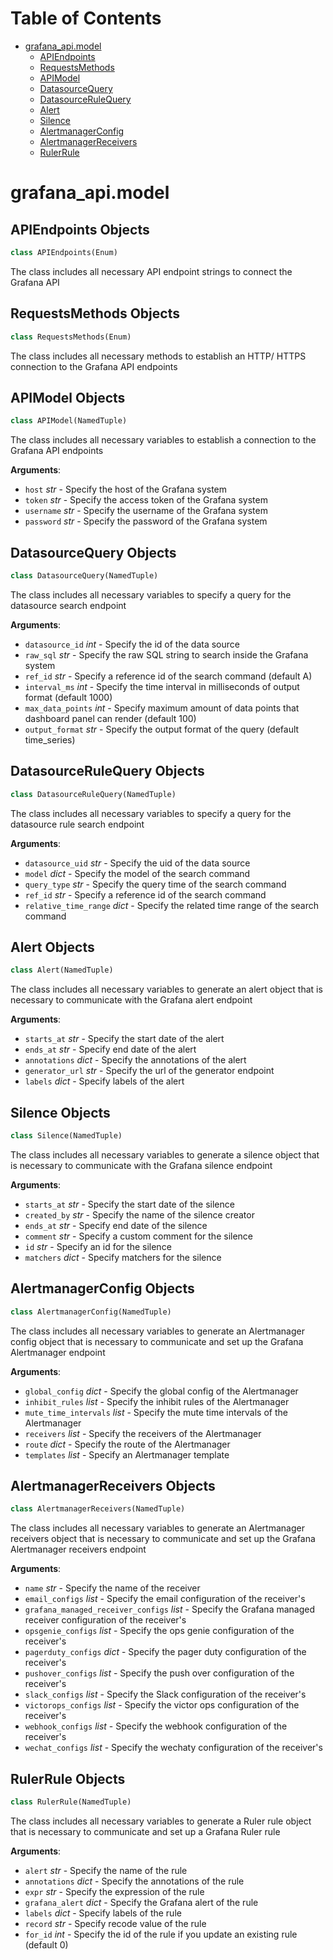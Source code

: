 # Table of Contents

* [grafana\_api.model](#grafana_api.model)
  * [APIEndpoints](#grafana_api.model.APIEndpoints)
  * [RequestsMethods](#grafana_api.model.RequestsMethods)
  * [APIModel](#grafana_api.model.APIModel)
  * [DatasourceQuery](#grafana_api.model.DatasourceQuery)
  * [DatasourceRuleQuery](#grafana_api.model.DatasourceRuleQuery)
  * [Alert](#grafana_api.model.Alert)
  * [Silence](#grafana_api.model.Silence)
  * [AlertmanagerConfig](#grafana_api.model.AlertmanagerConfig)
  * [AlertmanagerReceivers](#grafana_api.model.AlertmanagerReceivers)
  * [RulerRule](#grafana_api.model.RulerRule)

<a id="grafana_api.model"></a>

# grafana\_api.model

<a id="grafana_api.model.APIEndpoints"></a>

## APIEndpoints Objects

```python
class APIEndpoints(Enum)
```

The class includes all necessary API endpoint strings to connect the Grafana API

<a id="grafana_api.model.RequestsMethods"></a>

## RequestsMethods Objects

```python
class RequestsMethods(Enum)
```

The class includes all necessary methods to establish an HTTP/ HTTPS connection to the Grafana API endpoints

<a id="grafana_api.model.APIModel"></a>

## APIModel Objects

```python
class APIModel(NamedTuple)
```

The class includes all necessary variables to establish a connection to the Grafana API endpoints

**Arguments**:

- `host` _str_ - Specify the host of the Grafana system
- `token` _str_ - Specify the access token of the Grafana system
- `username` _str_ - Specify the username of the Grafana system
- `password` _str_ - Specify the password of the Grafana system

<a id="grafana_api.model.DatasourceQuery"></a>

## DatasourceQuery Objects

```python
class DatasourceQuery(NamedTuple)
```

The class includes all necessary variables to specify a query for the datasource search endpoint

**Arguments**:

- `datasource_id` _int_ - Specify the id of the data source
- `raw_sql` _str_ - Specify the raw SQL string to search inside the Grafana system
- `ref_id` _str_ - Specify a reference id of the search command (default A)
- `interval_ms` _int_ - Specify the time interval in milliseconds of output format (default 1000)
- `max_data_points` _int_ - Specify maximum amount of data points that dashboard panel can render (default 100)
- `output_format` _str_ - Specify the output format of the query (default time_series)

<a id="grafana_api.model.DatasourceRuleQuery"></a>

## DatasourceRuleQuery Objects

```python
class DatasourceRuleQuery(NamedTuple)
```

The class includes all necessary variables to specify a query for the datasource rule search endpoint

**Arguments**:

- `datasource_uid` _str_ - Specify the uid of the data source
- `model` _dict_ - Specify the model of the search command
- `query_type` _str_ - Specify the query time of the search command
- `ref_id` _str_ - Specify a reference id of the search command
- `relative_time_range` _dict_ - Specify the related time range of the search command

<a id="grafana_api.model.Alert"></a>

## Alert Objects

```python
class Alert(NamedTuple)
```

The class includes all necessary variables to generate an alert object that is necessary to communicate with the Grafana alert endpoint

**Arguments**:

- `starts_at` _str_ - Specify the start date of the alert
- `ends_at` _str_ - Specify end date of the alert
- `annotations` _dict_ - Specify the annotations of the alert
- `generator_url` _str_ - Specify the url of the generator endpoint
- `labels` _dict_ - Specify labels of the alert

<a id="grafana_api.model.Silence"></a>

## Silence Objects

```python
class Silence(NamedTuple)
```

The class includes all necessary variables to generate a silence object that is necessary to communicate with the Grafana silence endpoint

**Arguments**:

- `starts_at` _str_ - Specify the start date of the silence
- `created_by` _str_ - Specify the name of the silence creator
- `ends_at` _str_ - Specify end date of the silence
- `comment` _str_ - Specify a custom comment for the silence
- `id` _str_ - Specify an id for the silence
- `matchers` _dict_ - Specify matchers for the silence

<a id="grafana_api.model.AlertmanagerConfig"></a>

## AlertmanagerConfig Objects

```python
class AlertmanagerConfig(NamedTuple)
```

The class includes all necessary variables to generate an Alertmanager config object that is necessary to communicate and set up the Grafana Alertmanager endpoint

**Arguments**:

- `global_config` _dict_ - Specify the global config of the Alertmanager
- `inhibit_rules` _list_ - Specify the inhibit rules of the Alertmanager
- `mute_time_intervals` _list_ - Specify the mute time intervals of the Alertmanager
- `receivers` _list_ - Specify the receivers of the Alertmanager
- `route` _dict_ - Specify the route of the Alertmanager
- `templates` _list_ - Specify an Alertmanager template

<a id="grafana_api.model.AlertmanagerReceivers"></a>

## AlertmanagerReceivers Objects

```python
class AlertmanagerReceivers(NamedTuple)
```

The class includes all necessary variables to generate an Alertmanager receivers object that is necessary to communicate and set up the Grafana Alertmanager receivers endpoint

**Arguments**:

- `name` _str_ - Specify the name of the receiver
- `email_configs` _list_ - Specify the email configuration of the receiver's
- `grafana_managed_receiver_configs` _list_ - Specify the Grafana managed receiver configuration of the receiver's
- `opsgenie_configs` _list_ - Specify the ops genie configuration of the receiver's
- `pagerduty_configs` _dict_ - Specify the pager duty configuration of the receiver's
- `pushover_configs` _list_ - Specify the push over configuration of the receiver's
- `slack_configs` _list_ - Specify the Slack configuration of the receiver's
- `victorops_configs` _list_ - Specify the victor ops configuration of the receiver's
- `webhook_configs` _list_ - Specify the webhook configuration of the receiver's
- `wechat_configs` _list_ - Specify the wechaty configuration of the receiver's

<a id="grafana_api.model.RulerRule"></a>

## RulerRule Objects

```python
class RulerRule(NamedTuple)
```

The class includes all necessary variables to generate a Ruler rule object that is necessary to communicate and set up a Grafana Ruler rule

**Arguments**:

- `alert` _str_ - Specify the name of the rule
- `annotations` _dict_ - Specify the annotations of the rule
- `expr` _str_ - Specify the expression of the rule
- `grafana_alert` _dict_ - Specify the Grafana alert of the rule
- `labels` _dict_ - Specify labels of the rule
- `record` _str_ - Specify recode value of the rule
- `for_id` _int_ - Specify the id of the rule if you update an existing rule (default 0)

